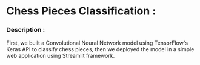 # Chess Pieces Classification :

### Description :
First, we built a Convolutional Neural Network model using TensorFlow's Keras API to classify chess pieces, 
then we deployed the model in a simple web application using Streamlit framework.
